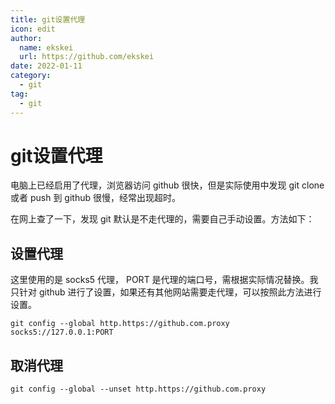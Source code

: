 ```yaml
---
title: git设置代理
icon: edit
author:
  name: ekskei
  url: https://github.com/ekskei
date: 2022-01-11
category:
  - git
tag:
  - git
---
```


# git设置代理

电脑上已经启用了代理，浏览器访问 github 很快，但是实际使用中发现 git clone 或者 push 到 github 很慢，经常出现超时。

在网上查了一下，发现 git 默认是不走代理的，需要自己手动设置。方法如下：

## 设置代理
这里使用的是 socks5 代理， PORT 是代理的端口号，需根据实际情况替换。我只针对 github 进行了设置，如果还有其他网站需要走代理，可以按照此方法进行设置。
```
git config --global http.https://github.com.proxy socks5://127.0.0.1:PORT
```

## 取消代理
```
git config --global --unset http.https://github.com.proxy
```